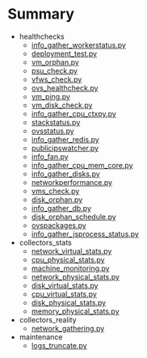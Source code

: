# Summary
- healthchecks
    - [info_gather_workerstatus.py](ks/info_gather_workerstatus.md)
    - [deployment_test.py](ks/deployment_test.md)
    - [vm_orphan.py](ks/vm_orphan.md)
    - [psu_check.py](ks/psu_check.md)
    - [vfws_check.py](ks/vfws_check.md)
    - [ovs_healthcheck.py](ks/ovs_healthcheck.md)
    - [vm_ping.py](ks/vm_ping.md)
    - [vm_disk_check.py](ks/vm_disk_check.md)
    - [info_gather_cpu_ctxpy.py](ks/info_gather_cpu_ctxpy.md)
    - [stackstatus.py](ks/stackstatus.md)
    - [ovsstatus.py](ks/ovsstatus.md)
    - [info_gather_redis.py](ks/info_gather_redis.md)
    - [publicipswatcher.py](ks/publicipswatcher.md)
    - [info_fan.py](ks/info_fan.md)
    - [info_gather_cpu_mem_core.py](ks/info_gather_cpu_mem_core.md)
    - [info_gather_disks.py](ks/info_gather_disks.md)
    - [networkperformance.py](ks/networkperformance.md)
    - [vms_check.py](ks/vms_check.md)
    - [disk_orphan.py](ks/disk_orphan.md)
    - [info_gather_db.py](ks/info_gather_db.md)
    - [disk_orphan_schedule.py](ks/disk_orphan_schedule.md)
    - [ovspackages.py](ks/ovspackages.md)
    - [info_gather_jsprocess_status.py](ks/info_gather_jsprocess_status.md)
- collectors_stats
    - [network_virtual_stats.py](rs_stats/network_virtual_stats.md)
    - [cpu_physical_stats.py](rs_stats/cpu_physical_stats.md)
    - [machine_monitoring.py](rs_stats/machine_monitoring.md)
    - [network_physical_stats.py](rs_stats/network_physical_stats.md)
    - [disk_virtual_stats.py](rs_stats/disk_virtual_stats.md)
    - [cpu_virtual_stats.py](rs_stats/cpu_virtual_stats.md)
    - [disk_physical_stats.py](rs_stats/disk_physical_stats.md)
    - [memory_physical_stats.py](rs_stats/memory_physical_stats.md)
- collectors_reality
    - [network_gathering.py](rs_reality/network_gathering.md)
- maintenance
    - [logs_truncate.py](maintenance/logs_truncate.md)
